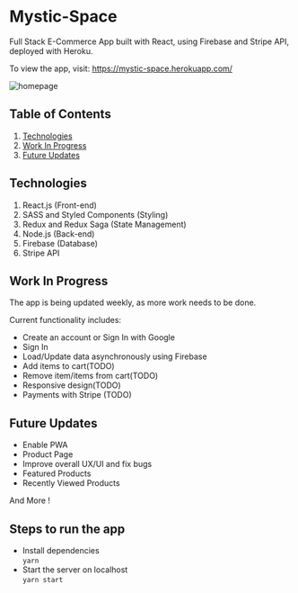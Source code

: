 # Mystic-Space
Full Stack E-Commerce App built with React, using Firebase and Stripe API, deployed with Heroku.

To view the app, visit: https://mystic-space.herokuapp.com/

![homepage](https://user-images.githubusercontent.com/18248623/121796597-dc867900-cc37-11eb-931d-457d93b70602.png)

## Table of Contents
1. [Technologies](#technologies)
2. [Work In Progress](#work-in-progress)
3. [Future Updates](#future-updates)

## Technologies
1. React.js (Front-end)
2. SASS and Styled Components (Styling)
3. Redux and Redux Saga (State Management)
4. Node.js (Back-end)
5. Firebase (Database)
6. Stripe API

## Work In Progress

The app is being updated weekly, as more work needs to be done.

Current functionality includes:

* Create an account or Sign In with Google
* Sign In 
* Load/Update data asynchronously using Firebase
* Add items to cart(TODO)
* Remove item/items from cart(TODO)
* Responsive design(TODO)
* Payments with Stripe (TODO)

## Future Updates

* Enable PWA
* Product Page
* Improve overall UX/UI and fix bugs
* Featured Products
* Recently Viewed Products

And More !

## Steps to run the app 
  - Install dependencies  
  `yarn`  
  - Start the server on localhost  
  `yarn start`  

